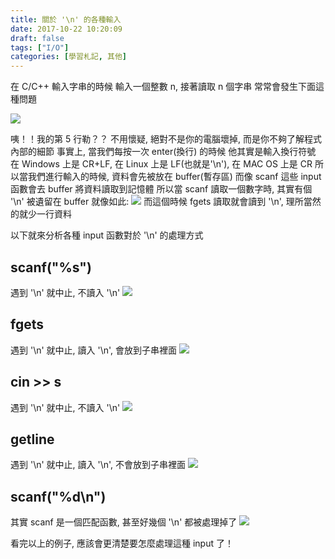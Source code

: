 ```yaml
---
title: 關於 '\n' 的各種輸入
date: 2017-10-22 10:20:09
draft: false
tags: ["I/O"]
categories: [學習札記, 其他]
---
```


在 C/C++ 輸入字串的時候
輸入一個整數 n, 接著讀取 n 個字串
常常會發生下面這種問題

![](https://i.imgur.com/YWgrdh9.png)

咦！！我的第 5 行勒？？
不用懷疑, 絕對不是你的電腦壞掉, 而是你不夠了解程式內部的細節
事實上, 當我們每按一次 enter(換行) 的時候
他其實是輸入換行符號
在 Windows 上是 CR+LF, 在 Linux 上是 LF(也就是'\n'), 在 MAC OS 上是 CR
所以當我們進行輸入的時候, 資料會先被放在 buffer(暫存區)
而像 scanf 這些 input 函數會去 buffer 將資料讀取到記憶體
所以當 scanf 讀取一個數字時, 其實有個 '\n' 被遺留在 buffer
就像如此:
![](https://i.imgur.com/DlGHGYr.png)
而這個時候 fgets 讀取就會讀到 '\n', 理所當然的就少一行資料

以下就來分析各種 input 函數對於 '\n' 的處理方式

## scanf("%s")
遇到 '\n' 就中止, 不讀入 '\n'
![](https://i.imgur.com/d8WiCBJ.png)

## fgets
遇到 '\n' 就中止, 讀入 '\n', 會放到子串裡面
![](https://i.imgur.com/wJ12zwD.png)

## cin >> s
遇到 '\n' 就中止, 不讀入 '\n'
![](https://i.imgur.com/04j5HSA.png)

## getline
遇到 '\n' 就中止, 讀入 '\n', 不會放到子串裡面
![](https://i.imgur.com/2oFKXHD.png)

## scanf("%d\n")
其實 scanf 是一個匹配函數, 甚至好幾個 '\n' 都被處理掉了
![](https://i.imgur.com/UJxN1M2.png)

看完以上的例子, 應該會更清楚要怎麼處理這種 input 了！
